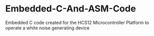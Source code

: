 # Embedded-C-And-ASM-Code
Embedded C code created for the HCS12 Microcontroller Platform to operate a white noise generating device

